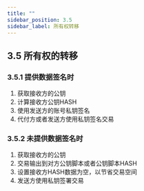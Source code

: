 ```yaml
---
title: ""
sidebar_position: 3.5
sidebar_label: 所有权转移
---
```


## 3.5 所有权的转移

### 3.5.1 提供数据签名时

1. 获取接收方的公钥
2. 计算接收方公钥HASH
3. 使用发送方的账号私钥签名
4. 代付方或者发送方使用私钥签名交易

### 3.5.2 未提供数据签名时

1. 获取接收方的公钥
2. 交易输出到对方公钥脚本或者公钥脚本HASH
3. 设置接收方HASH数据为空，以节省交易空间
4. 发送方使用私钥签署交易
